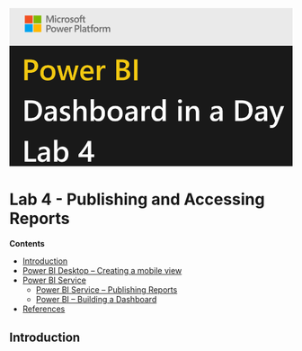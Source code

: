 ![Microsoft Power Platform.](Images/powerbi-welcome-4.png 'Microsoft Power Platform')

# Lab 4 - Publishing and Accessing Reports

**Contents** 

<!-- TOC -->

- [Introduction](#introduction)
- [Power BI Desktop – Creating a mobile view](#power-bi-desktop-creating-a-mobile-view)
- [Power BI Service](#power-bi-service)
  - [Power BI Service – Publishing Reports](#power-bi-desktop-publishing-reports)
  - [Power BI – Building a Dashboard](#power-bi-desktop-building-a-dashboard)
- [References](#references)

## Introduction

